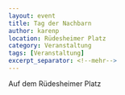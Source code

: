 ```yaml
---
layout: event
title: Tag der Nachbarn
author: karenp
location: Rüdesheimer Platz
category: Veranstaltung
tags: [Veranstaltung]
excerpt_separator: <!--mehr-->
---
```


Auf dem Rüdesheimer Platz
